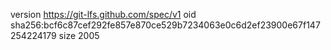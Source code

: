 version https://git-lfs.github.com/spec/v1
oid sha256:bcf6c87cef292fe857e870ce529b7234063e0c6d2ef23900e67f147254224179
size 2005
